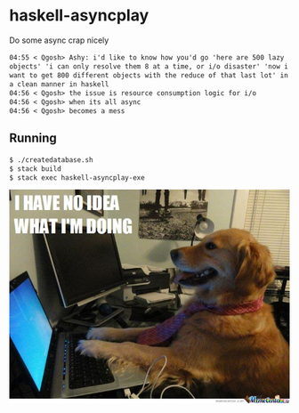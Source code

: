 # haskell-asyncplay

Do some async crap nicely

```
04:55 < Qgosh> Ashy: i'd like to know how you'd go 'here are 500 lazy objects' 'i can only resolve them 8 at a time, or i/o disaster' 'now i want to get 800 different objects with the reduce of that last lot' in a clean manner in haskell
04:56 < Qgosh> the issue is resource consumption logic for i/o
04:56 < Qgosh> when its all async
04:56 < Qgosh> becomes a mess
```

## Running
```
$ ./createdatabase.sh
$ stack build
$ stack exec haskell-asyncplay-exe
```

![Instructions](Instructions.jpg)
